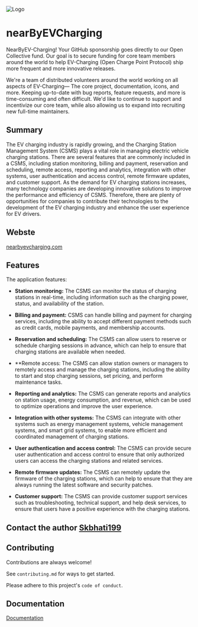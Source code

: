 
![Logo](https://avatars.githubusercontent.com/u/98759658?s=200&v=4)


# nearByEVCharging

NearByEV-Charging! Your GitHub sponsorship goes directly to our Open Collective fund. Our goal is to secure funding for core team members around the world to help EV-Charging (Open Charge Point Protocol) ship more frequent and more innovative releases.

We're a team of distributed volunteers around the world working on all aspects of EV-Charging— The core project, documentation, icons, and more. Keeping up-to-date with bug reports, feature requests, and more is time-consuming and often difficult. We'd like to continue to support and incentivize our core team, while also allowing us to expand into recruiting new full-time maintainers.

## Summary

The EV charging industry is rapidly growing, and the Charging Station Management System (CSMS) plays a vital role in managing electric vehicle charging stations. There are several features that are commonly included in a CSMS, including station monitoring, billing and payment, reservation and scheduling, remote access, reporting and analytics, integration with other systems, user authentication and access control, remote firmware updates, and customer support. As the demand for EV charging stations increases, many technology companies are developing innovative solutions to improve the performance and efficiency of CSMS. Therefore, there are plenty of opportunities for companies to contribute their technologies to the development of the EV charging industry and enhance the user experience for EV drivers.

## Webste

[nearbyevcharging.com](https://nearbyevcharging.com)


## Features

The application features:

- **Station monitoring:** The CSMS can monitor the status of charging stations in real-time, including information such as the charging power, status, and availability of the station.

- **Billing and payment:** CSMS can handle billing and payment for charging services, including the ability to accept different payment methods such as credit cards, mobile payments, and membership accounts.

- **Reservation and scheduling:** The CSMS can allow users to reserve or schedule charging sessions in advance, which can help to ensure that charging stations are available when needed.

- **Remote access: The CSMS can allow station owners or managers to remotely access and manage the charging stations, including the ability to start and stop charging sessions, set pricing, and perform maintenance tasks.

- **Reporting and analytics:** The CSMS can generate reports and analytics on station usage, energy consumption, and revenue, which can be used to optimize operations and improve the user experience.

- **Integration with other systems:** The CSMS can integrate with other systems such as energy management systems, vehicle management systems, and smart grid systems, to enable more efficient and coordinated management of charging stations.

- **User authentication and access control:** The CSMS can provide secure user authentication and access control to ensure that only authorized users can access the charging stations and related services.

- **Remote firmware updates:** The CSMS can remotely update the firmware of the charging stations, which can help to ensure that they are always running the latest software and security patches.

- **Customer support:** The CSMS can provide customer support services such as troubleshooting, technical support, and help desk services, to ensure that users have a positive experience with the charging stations.

## Contact the author [Skbhati199](https://www.linkedin.com/in/sonu-kumar-9810659036/)


## Contributing

Contributions are always welcome!

See `contributing.md` for ways to get started.

Please adhere to this project's `code of conduct`.


## Documentation

[Documentation](https://docs.nearbyevcharging.com)

